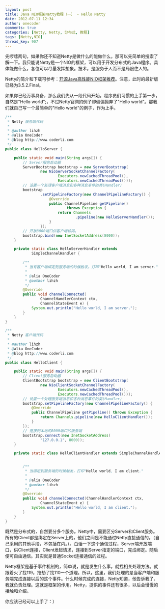 ```yaml
---
layout: post
title: Java NIO框架Netty教程（一） - Hello Netty
date: 2012-07-11 12:34
author: onecoder
comments: true
categories: [Netty, Netty, 分布式, 教程]
tags: [Netty,NIO]
thread_key: 907
---
```

先啰嗦两句，如果你还不知道Netty是做什么的能做什么。那可以先简单的搜索了解一下。我只能说Netty是一个NIO的框架，可以用于开发分布式的Java程序。具体能做什么，各位可以尽量发挥想象。技术，是服务于人而不是局限住人的。

Netty的简介和下载可参考：[开源Java高性能NIO框架推荐](http://www.coderli.com/opensource-netty-intro/)。注意，此时的最新版已经为3.5.2.Final。
	
如果你已经万事具备，那么我们先从一段代码开始。程序员们习惯的上手第一步，自然是"Hello world";，不过Netty官网的例子却偏偏抛弃了"Hello world"。那我们就自己写一个最简单的"Hello world"的例子，作为上手。

```java
/**
 * Netty 服务端代码
 * 
 * @author lihzh
 * @alia OneCoder
 * @blog http://www.coderli.com
 */
public class HelloServer {

	public static void main(String args[]) {
		// Server服务启动器
		ServerBootstrap bootstrap = new ServerBootstrap(
				new NioServerSocketChannelFactory(
						Executors.newCachedThreadPool(),
						Executors.newCachedThreadPool()));
		// 设置一个处理客户端消息和各种消息事件的类(Handler)
		bootstrap
				.setPipelineFactory(new ChannelPipelineFactory() {
					@Override
					public ChannelPipeline getPipeline()
							throws Exception {
						return Channels
								.pipeline(new HelloServerHandler());
					}
				});
		// 开放8000端口供客户端访问。
		bootstrap.bind(new InetSocketAddress(8000));
	}

	private static class HelloServerHandler extends
			SimpleChannelHandler {

		/**
		 * 当有客户端绑定到服务端的时候触发，打印"Hello world, I am server."
		 * 
		 * @alia OneCoder
		 * @author lihzh
		 */
		@Override
		public void channelConnected(
				ChannelHandlerContext ctx,
				ChannelStateEvent e) {
			System.out.println("Hello world, I am server.");
		}
	}
}
```
```java
/**
 * Netty 客户端代码
 * 
 * @author lihzh
 * @alia OneCoder
 * @blog http://www.coderli.com
 */
public class HelloClient {

	public static void main(String args[]) {
		// Client服务启动器
		ClientBootstrap bootstrap = new ClientBootstrap(
				new NioClientSocketChannelFactory(
						Executors.newCachedThreadPool(),
						Executors.newCachedThreadPool()));
		// 设置一个处理服务端消息和各种消息事件的类(Handler)
		bootstrap.setPipelineFactory(new ChannelPipelineFactory() {
			@Override
			public ChannelPipeline getPipeline() throws Exception {
				return Channels.pipeline(new HelloClientHandler());
			}
		});
		// 连接到本地的8000端口的服务端
		bootstrap.connect(new InetSocketAddress(
				"127.0.0.1", 8000));
	}

	private static class HelloClientHandler extends SimpleChannelHandler {


		/**
		 * 当绑定到服务端的时候触发，打印"Hello world, I am client."
		 * 
		 * @alia OneCoder
		 * @author lihzh
		 */
		@Override
		public void channelConnected(ChannelHandlerContext ctx,
				ChannelStateEvent e) {
			System.out.println("Hello world, I am client.");
		}
	}
}
```

既然是分布式的，自然要分多个服务。Netty中，需要区分Server和Client服务。所有的Client都是绑定在Server上的，他们之间是不能通过Netty直接通信的。（自己采用的其他手段，不包括在内。）。白话一下这个通信过程，Server端开放端口，供Client连接，Client发起请求，连接到Server指定的端口，完成绑定。随后便可自由通信。其实就是普通Socket连接通信的过程。

Netty框架是基于事件机制的，简单说，就是发生什么事，就找相关处理方法。就跟着火了找119，抢劫了找110一个道理。所以，这里，我们处理的是当客户端和服务端完成连接以后的这个事件。什么时候完成的连接，Netty知道，他告诉我了，我就负责处理。这就是框架的作用。Netty，提供的事件还有很多，以后会慢慢的接触和介绍。

你应该已经可以上手了：）


